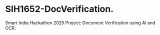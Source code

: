 # SIH1652-DocVerification.
Smart India Hackathon 2025 Project: Document Verification using AI and OCR.

